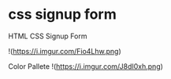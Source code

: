 # css signup form
 HTML CSS Signup Form

!(https://i.imgur.com/Fio4Lhw.png)

Color Pallete
!(https://i.imgur.com/J8dI0xh.png)